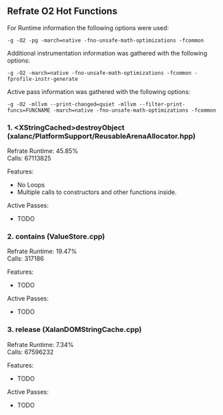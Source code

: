 ## Refrate O2 Hot Functions

For Runtime information the following options were used:
```
-g -O2 -pg -march=native -fno-unsafe-math-optimizations -fcommon
```

Additional instrumentation information was gathered with the following options:
```
-g -O2 -march=native -fno-unsafe-math-optimizations -fcommon -fprofile-instr-generate
```

Active pass information was gathered with the following options:
```
-g -O2 -mllvm --print-changed=quiet -mllvm --filter-print-funcs=FUNCNAME -march=native -fno-unsafe-math-optimizations -fcommon
```

### 1. \<XStringCached\>destroyObject (xalanc/PlatformSupport/ReusableArenaAllocator.hpp)
Refrate Runtime:  45.85% \
Calls: 67113825

Features:
- No Loops
- Multiple calls to constructors and other functions inside.

Active Passes:
- TODO

### 2. contains (ValueStore.cpp)
Refrate Runtime:  19.47% \
Calls: 317186

Features:
- TODO

Active Passes:
- TODO

### 3. release (XalanDOMStringCache.cpp)
Refrate Runtime:  7.34% \
Calls: 67596232

Features:
- TODO

Active Passes:
- TODO
